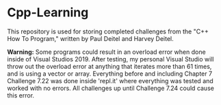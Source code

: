 # Cpp-Learning

This repository is used for storing completed challenges from the "C++ How To Program," written by Paul Deitel and Harvey Deitel.

**Warning:**
Some programs could result in an overload error when done inside of Visual Studios 2019. 
After testing, my personal Visual Studio will throw out the overload error at anything that iterates more than 61 times, and is using a vector or array. Everything before and including Chapter 7 Challenge 7.22 was done inside 'repl.it' where everything was tested and worked with no errors. All challenges up until Challenge 7.24 could cause this error.
